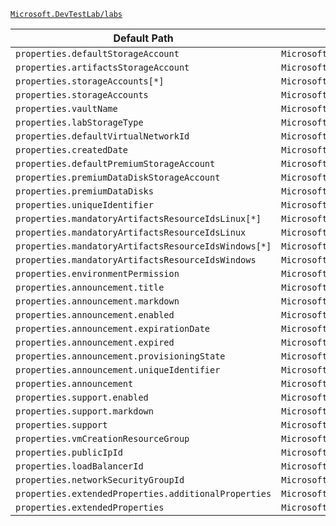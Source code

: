 [`Microsoft.DevTestLab/labs`](https://docs.microsoft.com/en-us/azure/templates/microsoft.devtestlab/labs)

| Default Path | Alias |
|---|---|
| `properties.defaultStorageAccount` | `Microsoft.DevTestLab/labs/defaultStorageAccount` |
| `properties.artifactsStorageAccount` | `Microsoft.DevTestLab/labs/artifactsStorageAccount` |
| `properties.storageAccounts[*]` | `Microsoft.DevTestLab/labs/storageAccounts[*]` |
| `properties.storageAccounts` | `Microsoft.DevTestLab/labs/storageAccounts` |
| `properties.vaultName` | `Microsoft.DevTestLab/labs/vaultName` |
| `properties.labStorageType` | `Microsoft.DevTestLab/labs/labStorageType` |
| `properties.defaultVirtualNetworkId` | `Microsoft.DevTestLab/labs/defaultVirtualNetworkId` |
| `properties.createdDate` | `Microsoft.DevTestLab/labs/createdDate` |
| `properties.defaultPremiumStorageAccount` | `Microsoft.DevTestLab/labs/defaultPremiumStorageAccount` |
| `properties.premiumDataDiskStorageAccount` | `Microsoft.DevTestLab/labs/premiumDataDiskStorageAccount` |
| `properties.premiumDataDisks` | `Microsoft.DevTestLab/labs/premiumDataDisks` |
| `properties.uniqueIdentifier` | `Microsoft.DevTestLab/labs/uniqueIdentifier` |
| `properties.mandatoryArtifactsResourceIdsLinux[*]` | `Microsoft.DevTestLab/labs/mandatoryArtifactsResourceIdsLinux[*]` |
| `properties.mandatoryArtifactsResourceIdsLinux` | `Microsoft.DevTestLab/labs/mandatoryArtifactsResourceIdsLinux` |
| `properties.mandatoryArtifactsResourceIdsWindows[*]` | `Microsoft.DevTestLab/labs/mandatoryArtifactsResourceIdsWindows[*]` |
| `properties.mandatoryArtifactsResourceIdsWindows` | `Microsoft.DevTestLab/labs/mandatoryArtifactsResourceIdsWindows` |
| `properties.environmentPermission` | `Microsoft.DevTestLab/labs/environmentPermission` |
| `properties.announcement.title` | `Microsoft.DevTestLab/labs/announcement.title` |
| `properties.announcement.markdown` | `Microsoft.DevTestLab/labs/announcement.markdown` |
| `properties.announcement.enabled` | `Microsoft.DevTestLab/labs/announcement.enabled` |
| `properties.announcement.expirationDate` | `Microsoft.DevTestLab/labs/announcement.expirationDate` |
| `properties.announcement.expired` | `Microsoft.DevTestLab/labs/announcement.expired` |
| `properties.announcement.provisioningState` | `Microsoft.DevTestLab/labs/announcement.provisioningState` |
| `properties.announcement.uniqueIdentifier` | `Microsoft.DevTestLab/labs/announcement.uniqueIdentifier` |
| `properties.announcement` | `Microsoft.DevTestLab/labs/announcement` |
| `properties.support.enabled` | `Microsoft.DevTestLab/labs/support.enabled` |
| `properties.support.markdown` | `Microsoft.DevTestLab/labs/support.markdown` |
| `properties.support` | `Microsoft.DevTestLab/labs/support` |
| `properties.vmCreationResourceGroup` | `Microsoft.DevTestLab/labs/vmCreationResourceGroup` |
| `properties.publicIpId` | `Microsoft.DevTestLab/labs/publicIpId` |
| `properties.loadBalancerId` | `Microsoft.DevTestLab/labs/loadBalancerId` |
| `properties.networkSecurityGroupId` | `Microsoft.DevTestLab/labs/networkSecurityGroupId` |
| `properties.extendedProperties.additionalProperties` | `Microsoft.DevTestLab/labs/extendedProperties.additionalProperties` |
| `properties.extendedProperties` | `Microsoft.DevTestLab/labs/extendedProperties` |


